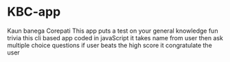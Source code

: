 # KBC-app
 Kaun banega Corepati
This app puts a test on your general knowledge
fun trivia 
this cli based app coded in javaScript
it takes name from user then ask multiple choice questions
if user beats the high score it congratulate the user
